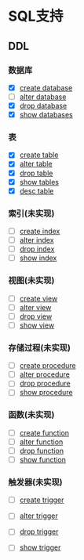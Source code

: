 # SQL支持

## DDL

### 数据库

- [x] [create database](./ddl/database/createDatabase.md)
- [ ] [alter database](./ddl/database/alterDatabase.md)
- [x] [drop database](./ddl/database/dropDatabase.md)
- [x] [show databases](./ddl/database/showDatabase.md)

### 表

- [x] [create table](./ddl/table/createTable.md)
- [x] [alter table](./ddl/table/alterTable.md)
- [x] [drop table](./ddl/table/dropTable.md)
- [x] [show tables](./ddl/table/showTable.md)
- [x] [desc table](./descTable.md)

### 索引(未实现)

- [ ] [create index](./ddl/index/createIndex.md)
- [ ] [alter index](./ddl/index/alterIndex.md)
- [ ] [drop index](./ddl/index/dropIndex.md)
- [ ] [show index](./ddl/index/showIndex.md)

### 视图(未实现)

- [ ] [create view](./ddl/view/createView.md)
- [ ] [alter view](./ddl/view/alterView.md)
- [ ] [drop view](./ddl/view/dropView.md)
- [ ] [show view](./ddl/view/showView.md)

### 存储过程(未实现)

- [ ] [create procedure](./ddl/procedure/createProcedure.md)
- [ ] [alter procedure](./ddl/procedure/alterProcedure.md)
- [ ] [drop procedure](./ddl/procedure/dropProcedure.md)
- [ ] [show procedure](./ddl/procedure/showProcedure.md)

### 函数(未实现)

- [ ] [create function](./ddl/function/createFunction.md)
- [ ] [alter function](./ddl/function/alterFunction.md)
- [ ] [drop function](./ddl/function/dropFunction.md)
- [ ] [show function](./ddl/function/showFunction.md)

### 触发器(未实现)

- [ ] [create trigger](./ddl/trigger/createTrigger.md)
- [ ] [alter trigger](./ddl/trigger/alterTrigger.md)
- [ ] [drop trigger](./ddl/trigger/dropTrigger.md)
- [ ] [show trigger](./ddl/trigger/showTrigger.md)





